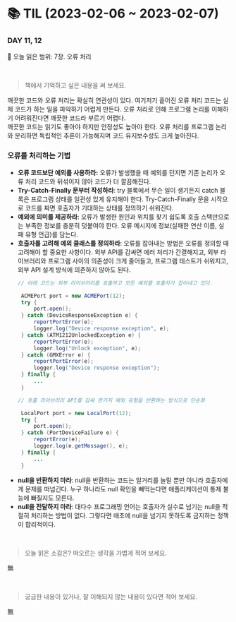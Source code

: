# :books: TIL (2023-02-06 ~ 2023-02-07)

### DAY 11, 12
🔖 오늘 읽은 범위: 7장. 오류 처리

<br>

> 책에서 기억하고 싶은 내용을 써 보세요.

깨끗한 코드와 오류 처리는 확실히 연관성이 있다. 여기저기 흩어진 오류 처리 코드는 실제 코드가 하는 일을 파악하기 어렵게 만든다. 오류 처리로 인해 프로그램 논리를 이해하기 어려워진다면 깨끗한 코드라 부르기 어렵다.  
깨끗한 코드는 읽기도 좋아야 하지만 안정성도 높아야 한다. 오류 처리를 프로그램 논리와 분리하면 독립적인 추론이 가능해지며 코드 유지보수성도 크게 높아진다.

### 오류를 처리하는 기법
- **오류 코드보단 예외를 사용하라:** 오류가 발생했을 때 예외를 던지면 기존 논리가 오류 처리 코드와 뒤섞이지 않아 코드가 더 깔끔해진다.
- **Try-Catch-Finally 문부터 작성하라**: try 블록에서 무슨 일이 생기든지 catch 블록은 프로그램 상태를 일관성 있게 유지해야 한다. Try-Catch-Finally 문을 시작으로 코드를 짜면 호출자가 기대하는 상태를 정의하기 쉬워진다.
- **예외에 의미를 제공하라**: 오류가 발생한 원인과 위치를 찾기 쉽도록 호출 스택만으로는 부족한 정보를 충분히 덧붙여야 한다. 오류 메시지에 정보(실패한 연산 이름, 실패 유형 언급)를 담는다. 
- **호출자를 고려해 예외 클래스를 정의하라**: 오류를 잡아내는 방법은 오류를 정의할 때 고려해야 할 중요한 사항이다. 외부 API를 감싸면 에러 처리가 간결해지고, 외부 라이브러리와 프로그램 사이의 의존성이 크게 줄어들고, 프로그램 테스트가 쉬워지고, 외부 API 설계 방식에 의존하지 않아도 된다.
  ```java
  // 아래 코드는 외부 라이브러리를 호출하고 모든 예외를 호출자가 잡아내고 있다.
  
   ACMEPort port = new ACMEPort(12);
   try {
       port.open();
   } catch (DeviceResponseException e) {
       reportPortError(e);
       logger.log("Device response exception", e);
   } catch (ATM1212UnlockedException e) {
       reportPortError(e);
       logger.log("Unlock exception", e);
   } catch (GMXError e) {
       reportPortError(e);
       logger.log("Device response exception");
   } finally {
       ...
   }
  ```
  ```java
  // 호출 라이브러리 API를 감싸 한가지 예외 유형을 반환하는 방식으로 단순화
  
   LocalPort port = new LocalPort(12);
   try {
       port.open();
   } catch (PortDeviceFailure e) {
       reportError(e);
       logger.log(e.getMessage(), e);
   } finally {
       ...
   }
    ```
- **null을 반환하지 마라**: null을 반환하는 코드는 일거리를 늘릴 뿐만 아니라 호출자에게 문제를 떠넘긴다. 누구 하나라도 null 확인을 빼먹는다면 애플리케이션이 통제 불능에 빠질지도 모른다. 
- **null을 전달하지 마라**: 대다수 프로그래밍 언어는 호출자가 실수로 넘기는 null을 적절히 처리하는 방법이 없다. 그렇다면 애초에 null을 넘기지 못하도록 금지하는 정책이 합리적이다.

<br>

> 오늘 읽은 소감은? 떠오르는 생각을 가볍게 적어 보세요.

無

<br>

> 궁금한 내용이 있거나, 잘 이해되지 않는 내용이 있다면 적어 보세요.

無
